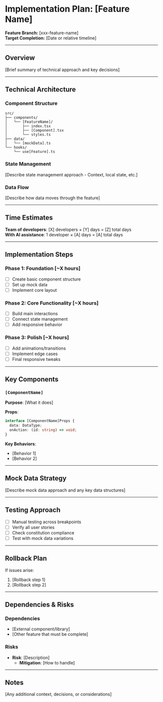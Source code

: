 # Implementation Plan: [Feature Name]

**Feature Branch:** [xxx-feature-name]  
**Target Completion:** [Date or relative timeline]

---

## Overview

[Brief summary of technical approach and key decisions]

---

## Technical Architecture

### Component Structure

```
src/
├── components/
│   └── [FeatureName]/
│       ├── index.tsx
│       ├── [Component].tsx
│       └── styles.ts
├── data/
│   └── [mockData].ts
└── hooks/
    └── use[Feature].ts
```

### State Management

[Describe state management approach - Context, local state, etc.]

### Data Flow

[Describe how data moves through the feature]

---

## Time Estimates

**Team of developers**: [X] developers × [Y] days = [Z] total days  
**With AI assistance**: 1 developer × [A] days = [A] total days

---

## Implementation Steps

### Phase 1: Foundation [~X hours]

- [ ] Create basic component structure
- [ ] Set up mock data
- [ ] Implement core layout

### Phase 2: Core Functionality [~X hours]

- [ ] Build main interactions
- [ ] Connect state management
- [ ] Add responsive behavior

### Phase 3: Polish [~X hours]

- [ ] Add animations/transitions
- [ ] Implement edge cases
- [ ] Final responsive tweaks

---

## Key Components

### `[ComponentName]`

**Purpose**: [What it does]

**Props**:
```typescript
interface [ComponentName]Props {
  data: DataType;
  onAction: (id: string) => void;
}
```

**Key Behaviors**:
- [Behavior 1]
- [Behavior 2]

---

## Mock Data Strategy

[Describe mock data approach and any key data structures]

---

## Testing Approach

- [ ] Manual testing across breakpoints
- [ ] Verify all user stories
- [ ] Check constitution compliance
- [ ] Test with mock data variations

---

## Rollback Plan

If issues arise:
1. [Rollback step 1]
2. [Rollback step 2]

---

## Dependencies & Risks

### Dependencies
- [External component/library]
- [Other feature that must be complete]

### Risks
- **Risk**: [Description]
  - **Mitigation**: [How to handle]

---

## Notes

[Any additional context, decisions, or considerations]